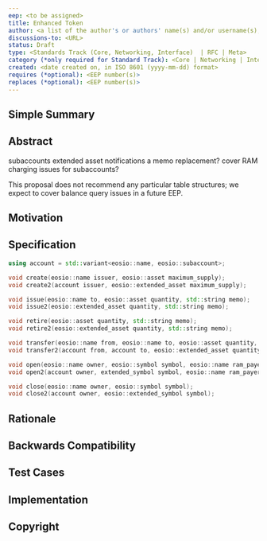 ```yaml
---
eep: <to be assigned>
title: Enhanced Token
author: <a list of the author's or authors' name(s) and/or username(s), or name(s) and email(s), e.g. (use with the parentheses or triangular brackets): FirstName LastName (@GitHubUsername), FirstName LastName <foo@bar.com>, FirstName (@GitHubUsername) and GitHubUsername (@GitHubUsername)>
discussions-to: <URL>
status: Draft
type: <Standards Track (Core, Networking, Interface)  | RFC | Meta>
category (*only required for Standard Track): <Core | Networking | Interface>
created: <date created on, in ISO 8601 (yyyy-mm-dd) format>
requires (*optional): <EEP number(s)>
replaces (*optional): <EEP number(s)>
---
```


<!--You can leave these HTML comments in your merged EEP and delete the visible duplicate text guides, they will not appear and may be helpful to refer to if you edit it again. This is the suggested template for new EEPs. Note that an EEP number will be assigned by an editor. When opening a pull request to submit your EEP, please use an abbreviated title in the filename, `eep-draft_title_abbrev.md`. The title should be 44 characters or less.-->

## Simple Summary
<!--"If you can't explain it simply, you don't understand it well enough." Provide a simplified and layman-accessible explanation of the EEP.-->

## Abstract
<!--A short (~200 word) description of the technical issue being addressed.-->

subaccounts
extended asset
notifications
a memo replacement?
cover RAM charging issues for subaccounts?

This proposal does not recommend any particular table structures; we expect to cover balance query issues in a future EEP.

## Motivation
<!--The motivation is critical for EEPs that want to change the EOSIO protocol. It should clearly explain why the existing protocol specification is inadequate to address the problem that the eep solves. EEP submissions without sufficient motivation may be rejected outright.-->

## Specification
<!--The technical specification should describe the syntax and semantics of any new feature. The specification should be detailed enough to allow competing, interoperable implementations for any of the current EOSIO platforms.-->

```c++
using account = std::variant<eosio::name, eosio::subaccount>;

void create(eosio::name issuer, eosio::asset maximum_supply);                       notifies
void create2(account issuer, eosio::extended_asset maximum_supply);

void issue(eosio::name to, eosio::asset quantity, std::string memo);                to==issuer
void issue2(eosio::extended_asset quantity, std::string memo);

void retire(eosio::asset quantity, std::string memo);
void retire2(eosio::extended_asset quantity, std::string memo);

void transfer(eosio::name from, eosio::name to, eosio::asset quantity, std::string memo);       is_account
void transfer2(account from, account to, eosio::extended_asset quantity, std::string memo);

void open(eosio::name owner, eosio::symbol symbol, eosio::name ram_payer);                      should probably check is_account
void open2(account owner, extended_symbol symbol, eosio::name ram_payer);                       require owner's auth if subaccount, else is_account; prevents accidental token burn.

void close(eosio::name owner, eosio::symbol symbol);
void close2(account owner, eosio::extended_symbol symbol);
```

## Rationale
<!--The rationale fleshes out the specification by describing what motivated the design and why particular design decisions were made. It should describe alternate designs that were considered and related work, e.g. how the feature is supported in other languages. The rationale may also provide evidence of consensus within the community, and should discuss important objections or concerns raised during discussion.-->

## Backwards Compatibility
<!--All EEPs that introduce backwards incompatibilities must include a section describing these incompatibilities and their severity. The EEP must explain how the author proposes to deal with these incompatibilities. EEP submissions without a sufficient backwards compatibility treatise may be rejected outright.-->

## Test Cases
<!--Test cases for an implementation are mandatory for EEPs that are affecting consensus changes. Other EEPs can choose to include links to test cases if applicable.-->

## Implementation
<!--The implementations must be completed before any EEP is given status "Final", but it need not be completed before the EEP is accepted. While there is merit to the approach of reaching consensus on the specification and rationale before writing code, the principle of "rough consensus and running code" is still useful when it comes to resolving many discussions of API details.-->

## Copyright
